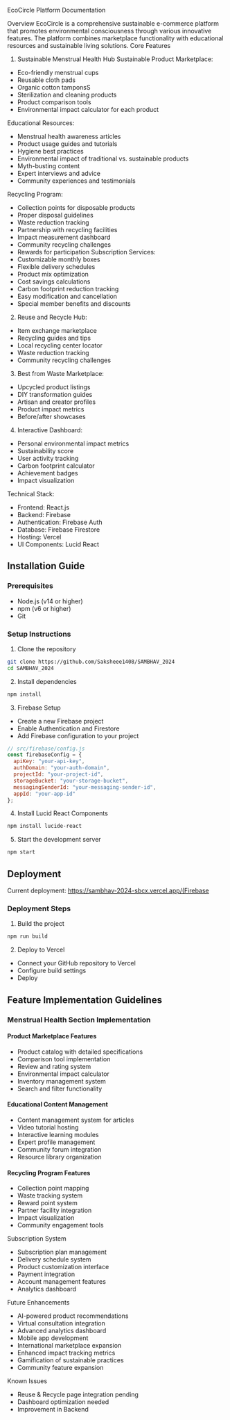  EcoCircle Platform Documentation

Overview
EcoCircle is a comprehensive sustainable e-commerce platform that promotes environmental consciousness through various innovative features. The platform combines marketplace functionality with educational resources and sustainable living solutions.
Core Features

 1. Sustainable Menstrual Health Hub
Sustainable Product Marketplace:
- Eco-friendly menstrual cups
- Reusable cloth pads
- Organic cotton tamponsS
- Sterilization and cleaning products
- Product comparison tools
- Environmental impact calculator for each product

 Educational Resources:
- Menstrual health awareness articles
- Product usage guides and tutorials
- Hygiene best practices
- Environmental impact of traditional vs. sustainable products
- Myth-busting content
- Expert interviews and advice
- Community experiences and testimonials

 Recycling Program:
- Collection points for disposable products
- Proper disposal guidelines
- Waste reduction tracking
- Partnership with recycling facilities
- Impact measurement dashboard
- Community recycling challenges
- Rewards for participation
Subscription Services:
- Customizable monthly boxes
- Flexible delivery schedules
- Product mix optimization
- Cost savings calculations
- Carbon footprint reduction tracking
- Easy modification and cancellation
- Special member benefits and discounts

2. Reuse and Recycle Hub:
- Item exchange marketplace
- Recycling guides and tips
- Local recycling center locator
- Waste reduction tracking
- Community recycling challenges

3. Best from Waste Marketplace:
- Upcycled product listings
- DIY transformation guides
- Artisan and creator profiles
- Product impact metrics
- Before/after showcases

4. Interactive Dashboard:
- Personal environmental impact metrics
- Sustainability score
- User activity tracking
- Carbon footprint calculator
- Achievement badges
- Impact visualization

 Technical Stack:
- Frontend: React.js
- Backend: Firebase
- Authentication: Firebase Auth
- Database: Firebase Firestore
- Hosting: Vercel
- UI Components: Lucid React

## Installation Guide

### Prerequisites
- Node.js (v14 or higher)
- npm (v6 or higher)
- Git

### Setup Instructions

1. Clone the repository
```bash
git clone https://github.com/Saksheee1408/SAMBHAV_2024
cd SAMBHAV_2024
```

2. Install dependencies
```bash
npm install
```

3. Firebase Setup
- Create a new Firebase project
- Enable Authentication and Firestore
- Add Firebase configuration to your project
```javascript
// src/firebase/config.js
const firebaseConfig = {
  apiKey: "your-api-key",
  authDomain: "your-auth-domain",
  projectId: "your-project-id",
  storageBucket: "your-storage-bucket",
  messagingSenderId: "your-messaging-sender-id",
  appId: "your-app-id"
};
```

4. Install Lucid React Components
```bash
npm install lucide-react
```

5. Start the development server
```bash
npm start
```

## Deployment
Current deployment: https://sambhav-2024-sbcx.vercel.app/(Firebase

### Deployment Steps
1. Build the project
```bash
npm run build
```

2. Deploy to Vercel
- Connect your GitHub repository to Vercel
- Configure build settings
- Deploy

## Feature Implementation Guidelines

### Menstrual Health Section Implementation

#### Product Marketplace Features
- Product catalog with detailed specifications
- Comparison tool implementation
- Review and rating system
- Environmental impact calculator
- Inventory management system
- Search and filter functionality

#### Educational Content Management
- Content management system for articles
- Video tutorial hosting
- Interactive learning modules
- Expert profile management
- Community forum integration
- Resource library organization

#### Recycling Program Features
- Collection point mapping
- Waste tracking system
- Reward point system
- Partner facility integration
- Impact visualization
- Community engagement tools

 Subscription System
- Subscription plan management
- Delivery schedule system
- Product customization interface
- Payment integration
- Account management features
- Analytics dashboard

 Future Enhancements
- AI-powered product recommendations
- Virtual consultation integration
- Advanced analytics dashboard
- Mobile app development
- International marketplace expansion
- Enhanced impact tracking metrics
- Gamification of sustainable practices
- Community feature expansion

 Known Issues
- Reuse & Recycle page integration pending
- Dashboard optimization needed
- Improvement in Backend
